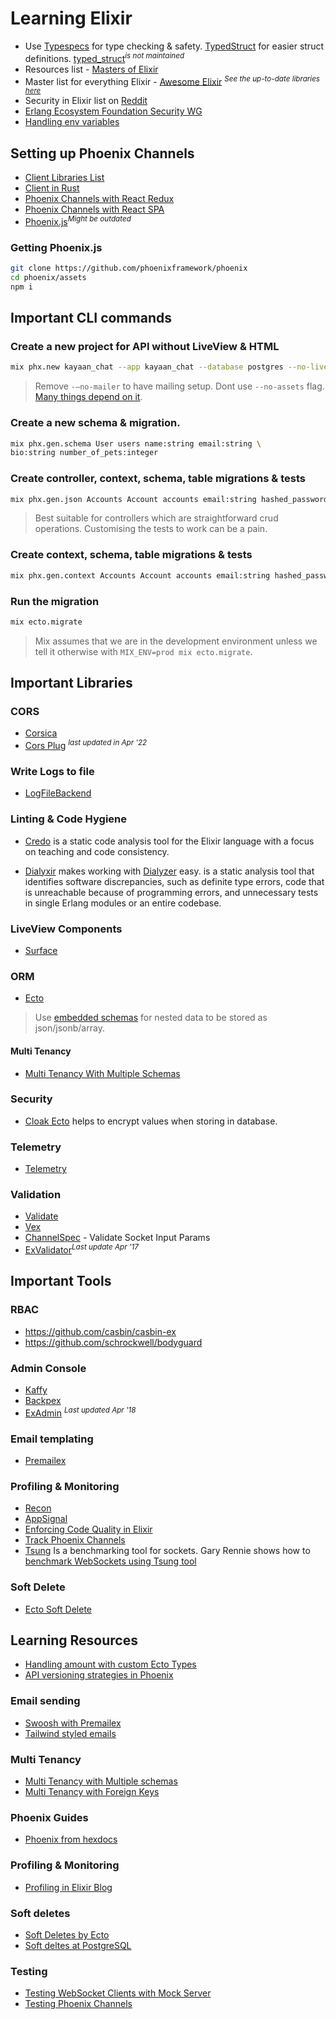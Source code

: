 # Learning Elixir

- Use [Typespecs](https://hexdocs.pm/elixir/1.12/typespecs.html) for type checking & safety. [TypedStruct](https://hexdocs.pm/typedstruct/readme.html) for easier struct definitions. [typed_struct](https://hexdocs.pm/typed_struct_uberbrodt/TypedStruct.html)<sup><i>is not maintained</i></sup>
- Resources list - [Masters of Elixir](https://github.com/abreujp/masters-of-elixir)
- Master list for everything Elixir - [Awesome Elixir](https://github.com/h4cc/awesome-elixir) <sup><i>See the up-to-date libraries [here](https://awsm-elixir.rubybox.dev)</i></sup>
-  Security in Elixir list on [Reddit](https://www.reddit.com/r/elixir/comments/1hg26n0/comment/m2k7rce/?utm_source=share&utm_medium=web3x&utm_name=web3xcss&utm_term=1&utm_content=share_button)
- [Erlang Ecosystem Foundation Security WG](https://erlef.github.io/security-wg/)
- [Handling env variables](https://www.sean-lawrence.com/handling-environment-variables-in-elixir-phoenix-applications)

## Setting up Phoenix Channels
- [Client Libraries List](https://hexdocs.pm/phoenix/channels.html#client-libraries)
- [Client in Rust](https://github.com/liveview-native/phoenix-channels-client)
- [Phoenix Channels with React Redux](https://github.com/trixtateam/phoenix-to-redux)
- [Phoenix Channels with React SPA](https://github.com/syamsulmj/elixir-and-react-spa-websocket/blob/master/react-phoenix-websocket/src/App.js)
- [Phoenix.js](https://github.com/phoenixframework/phoenix/blob/v1.3/assets/js/phoenix.js)<sup><i>Might be outdated</i></sup>

### Getting Phoenix.js
```bash
git clone https://github.com/phoenixframework/phoenix
cd phoenix/assets
npm i
```


## Important CLI commands
### Create a new project for API without LiveView & HTML
```bash
mix phx.new kayaan_chat --app kayaan_chat --database postgres --no-live --no-assets --no-html --binary-id --no-esbuild --no-gettext --no-tailwind --no-mailer
```
> Remove `-—no-mailer` to have mailing setup.
> Dont use `--no-assets` flag. [Many things depend on it](https://community.fly.io/t/unable-to-deploy-phoenix-app-without-assets/3798/4).


### Create a new schema & migration.
```bash
mix phx.gen.schema User users name:string email:string \
bio:string number_of_pets:integer
```

### Create controller, context, schema, table migrations & tests
```bash
mix phx.gen.json Accounts Account accounts email:string hashed_password:string
```
> Best suitable for controllers which are straightforward crud operations. Customising the tests to work can be a pain.

### Create context, schema, table migrations & tests
```bash
mix phx.gen.context Accounts Account accounts email:string hashed_password:string
```

### Run the migration
```bash
mix ecto.migrate
```
> Mix assumes that we are in the development environment unless we tell it otherwise with `MIX_ENV=prod mix ecto.migrate`.


## Important Libraries
### CORS
- [Corsica](https://hexdocs.pm/corsica/Corsica.html)
- [Cors Plug](https://github.com/mschae/cors_plug) <sup><i>last updated in Apr '22</i></sup>

### Write Logs to file
- [LogFileBackend](https://github.com/onkel-dirtus/logger_file_backend)


### Linting & Code Hygiene
- [Credo](https://github.com/rrrene/credo) is a static code analysis tool for the Elixir language with a focus on teaching and code consistency.

- [Dialyxir](https://github.com/jeremyjh/dialyxir) makes working with [Dialyzer](https://www.erlang.org/doc/apps/dialyzer/dialyzer.html) easy.
 is a static analysis tool that identifies software discrepancies, such as definite type errors, code that is unreachable because of programming errors, and unnecessary tests in single Erlang modules or an entire codebase.

 ### LiveView Components
 - [Surface](https://hexdocs.pm/surface/Surface.html)

### ORM
- [Ecto](https://hexdocs.pm/ecto)
> Use [embedded schemas](https://hexdocs.pm/ecto/embedded-schemas.html) for nested data to be stored as json/jsonb/array.

#### Multi Tenancy 
- [Multi Tenancy With Multiple Schemas](https://github.com/ateliware/triplex)

### Security
- [Cloak Ecto](https://hexdocs.pm/cloak_ecto/readme.html) helps to encrypt values when storing in database.

### Telemetry
- [Telemetry](https://hexdocs.pm/telemetry/readme.html)

### Validation
- [Validate](https://hexdocs.pm/validate/readme.html)
- [Vex](https://github.com/CargoSense/vex)
- [ChannelSpec](https://github.com/felt/channel_spec) - Validate Socket Input Params
- [ExValidator](https://github.com/costaraphael/ex_validator)<sup><i>Last update Apr '17</i></sup>


## Important Tools
### RBAC
- https://github.com/casbin/casbin-ex
- https://github.com/schrockwell/bodyguard

### Admin Console
- [Kaffy](https://github.com/kaffeins/kaffy)
- [Backpex](https://github.com/naymspace/backpex)
- [ExAdmin](https://github.com/smpallen99/ex_admin) <sup><i>Last updated Apr '18</i></sup>

### Email templating
- [Premailex](https://www.hex.pm/packages/premailex)

### Profiling & Monitoring
- [Recon](https://ferd.github.io/recon/overview.html)
- [AppSignal](https://docs.appsignal.com/elixir)
- [Enforcing Code Quality in Elixir](https://leandrocp.com.br/2019/06/enforcing-code-quality-in-elixir/)
- [Track Phoenix Channels](https://hexdocs.pm/phoenix_pubsub/Phoenix.Tracker.html)
- [Tsung](http://tsung.erlang-projects.org/) Is a benchmarking tool for sockets. Gary Rennie shows how to [benchmark WebSockets using Tsung tool](http://www.archive.elixirconf.eu/elixirconf2016/gary-rennie)

### Soft Delete
- [Ecto Soft Delete](https://github.com/revelrylabs/ecto_soft_delete)

## Learning Resources
- [Handling amount with custom Ecto Types](https://fullstackphoenix.com/tutorials/handling-amount-fields-in-a-phoenix-application-with-ecto-custom-types)
- [API versioning strategies in Phoenix](https://web.archive.org/web/20210309052043/https://elviovicosa.com/freebies/versioned-apis-with-phoenix-by-elvio-vicosa.pdf)
  
### Email sending
- [Swoosh with Premailex](https://fullstackphoenix.com/tutorials/implementing-html-emails-in-phoenix-with-swoosh-and-premailex)
- [Tailwind styled emails](https://fullstackphoenix.com/tutorials/tailwind-emails-phoenix-swoosh)

### Multi Tenancy
- [Multi Tenancy with Multiple schemas](https://www.reddit.com/r/elixir/comments/1ep1uhu/multi_tenancy_with_elixir_and_phoenix/)
- [Multi Tenancy with Foreign Keys](https://hexdocs.pm/ecto/multi-tenancy-with-foreign-keys.html)
### Phoenix Guides
- [Phoenix from hexdocs](https://hexdocs.pm/phoenix)

### Profiling & Monitoring
- [Profiling in Elixir Blog](https://pulkitgoyal.in/profiling-in-elixir)

### Soft deletes
- [Soft Deletes by Ecto](https://dashbit.co/blog/soft-deletes-with-ecto)
- [Soft deltes at PostgreSQL](https://evilmartians.com/chronicles/soft-deletion-with-postgresql-but-with-logic-on-the-database#cascade-deletes)

### Testing
- [Testing WebSocket Clients with Mock Server](https://pulkitgoyal.in/testing-websocket-clients-in-elixir-with-a-mock-server)
- [Testing Phoenix Channels](http://graemehill.ca/testing-phoenix-channels/)
